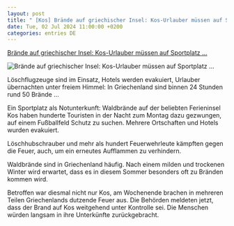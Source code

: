 ```yaml
---
layout: post
title: " [Kos] Brände auf griechischer Insel: Kos-Urlauber müssen auf Sportplatz ..."
date: Tue, 02 Jul 2024 11:00:00 +0200
categories: entries DE
---
```

[Brände auf griechischer Insel: Kos-Urlauber müssen auf Sportplatz ...](https://www.spiegel.de/ausland/griechenland-braende-auf-kos-hotels-evakuiert-urlauber-uebernachten-auf-sportplatz-a-e88f05d8-7ae7-44e8-a731-4e0457936dd6)

![Brände auf griechischer Insel: Kos-Urlauber müssen auf Sportplatz ...](https://cdn.prod.www.spiegel.de/images/8ea61750-9ea4-4994-94e6-a47257f241c6_w1200_r1.778_fpx28.13_fpy50.jpg)

Löschflugzeuge sind im Einsatz, Hotels werden evakuiert, Urlauber übernachten unter freiem Himmel: In Griechenland sind binnen 24 Stunden rund 50 Brände ...

Ein Sportplatz als Notunterkunft: Waldbrände auf der beliebten Ferieninsel Kos haben hunderte Touristen in der Nacht zum Montag dazu gezwungen, auf einem Fußballfeld Schutz zu suchen. Mehrere Ortschaften und Hotels wurden evakuiert.

Löschhubschrauber und mehr als hundert Feuerwehrleute kämpften gegen die Feuer, auch, um ein erneutes Aufflammen zu verhindern.

Waldbrände sind in Griechenland häufig. Nach einem milden und trockenen Winter wird erwartet, dass es in diesem Sommer besonders oft zu Bränden kommen wird.

Betroffen war diesmal nicht nur Kos, am Wochenende brachen in mehreren Teilen Griechenlands dutzende Feuer aus. Die Behörden meldeten jetzt, dass der Brand auf Kos weitgehend unter Kontrolle sei. Die Menschen würden langsam in ihre Unterkünfte zurückgebracht.

